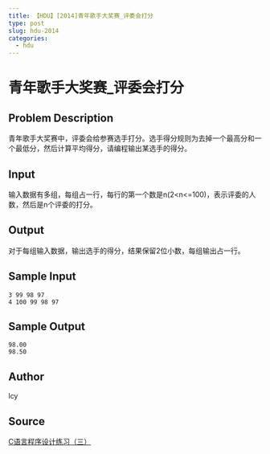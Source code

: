 ```yaml
---
title: 【HDU】[2014]青年歌手大奖赛_评委会打分
type: post
slug: hdu-2014
categories:
  - hdu
---
```


# 青年歌手大奖赛_评委会打分

## Problem Description

青年歌手大奖赛中，评委会给参赛选手打分。选手得分规则为去掉一个最高分和一个最低分，然后计算平均得分，请编程输出某选手的得分。

## Input

输入数据有多组，每组占一行，每行的第一个数是n(2<n<=100)，表示评委的人数，然后是n个评委的打分。

## Output

对于每组输入数据，输出选手的得分，结果保留2位小数，每组输出占一行。

## Sample Input

```
3 99 98 97
4 100 99 98 97

```

## Sample Output

```
98.00
98.50

```

## Author

lcy

## Source

[C语言程序设计练习（三）](https://acm.hdu.edu.cn//search.php?field=problem&key=C%D3%EF%D1%D4%B3%CC%D0%F2%C9%E8%BC%C6%C1%B7%CF%B0%A3%A8%C8%FD%A3%A9&source=1&searchmode=source)
